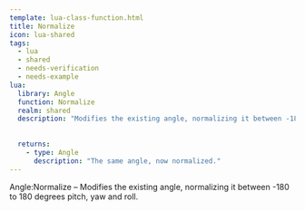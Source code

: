 ```yaml
---
template: lua-class-function.html
title: Normalize
icon: lua-shared
tags:
  - lua
  - shared
  - needs-verification
  - needs-example
lua:
  library: Angle
  function: Normalize
  realm: shared
  description: "Modifies the existing angle, normalizing it between -180 to 180 degrees pitch, yaw and roll."
  
  
  returns:
    - type: Angle
      description: "The same angle, now normalized."
---
```


<div class="lua__search__keywords">
Angle:Normalize &#x2013; Modifies the existing angle, normalizing it between -180 to 180 degrees pitch, yaw and roll.
</div>
